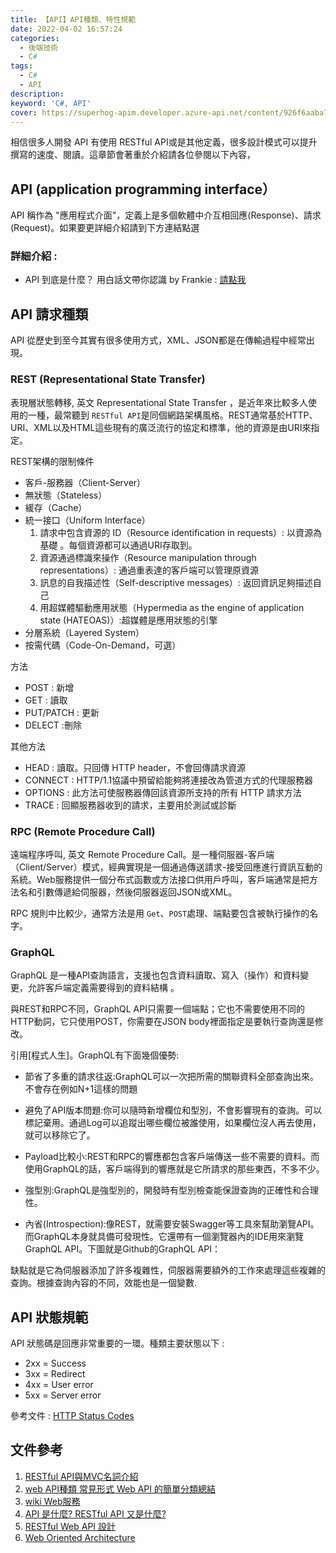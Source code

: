 ```yaml
---
title: 【API】API種類、特性規範
date: 2022-04-02 16:57:24
categories: 
  - 後端技術
  - C#
tags: 
  - C#
  - API
description:
keyword: 'C#, API'
cover: https://superhog-apim.developer.azure-api.net/content/926f6aaba773.png
---
```


相信很多人開發 API 有使用 RESTful API或是其他定義，很多設計模式可以提升撰寫的速度、閱讀。這章節會著重於介紹請各位參閱以下內容，

## API (application programming interface）
API 稱作為 "應用程式介面"，定義上是多個軟體中介互相回應(Response)、請求(Request)。如果要更詳細介紹請到下方連結點選

### 詳細介紹 :
- API 到底是什麼？ 用白話文帶你認識 by Frankie : [請點我](https://medium.com/codingbar/api-%E5%88%B0%E5%BA%95%E6%98%AF%E4%BB%80%E9%BA%BC-%E7%94%A8%E7%99%BD%E8%A9%B1%E6%96%87%E5%B8%B6%E4%BD%A0%E8%AA%8D%E8%AD%98-95f65a9cfc33)


## API 請求種類
API 從歷史到至今其實有很多使用方式，XML、JSON都是在傳輸過程中經常出現。
### REST (Representational State Transfer)
表現層狀態轉移, 英文 Representational State Transfer ，是近年來比較多人使用的一種，最常聽到 ```RESTful API```是同個網路架構風格。REST通常基於HTTP、URI、XML以及HTML這些現有的廣泛流行的協定和標準，他的資源是由URI來指定。

REST架構的限制條件
- 客戶-服務器（Client-Server）
- 無狀態（Stateless）
- 緩存（Cache）
- 統一接口（Uniform Interface）
  1. 請求中包含資源的 ID（Resource identification in requests）: 以資源為基礎 。每個資源都可以通過URI存取到。
  2. 資源通過標識來操作（Resource manipulation through representations）: 通過重表達的客戶端可以管理原資源
  3. 訊息的自我描述性（Self-descriptive messages）: 返回資訊足夠描述自己
  4. 用超媒體驅動應用狀態（Hypermedia as the engine of application state (HATEOAS)）:超媒體是應用狀態的引擎
- 分層系統（Layered System）
- 按需代碼（Code-On-Demand，可選）

方法
  - POST : 新增
  - GET : 讀取
  - PUT/PATCH : 更新
  - DELECT :刪除

其他方法
  - HEAD : 讀取。只回傳 HTTP header，不會回傳請求資源
  - CONNECT : HTTP/1.1協議中預留給能夠將連接改為管道方式的代理服務器
  - OPTIONS : 此方法可使服務器傳回該資源所支持的所有 HTTP 請求方法
  - TRACE : 回顯服務器收到的請求，主要用於測試或診斷


### RPC (Remote Procedure Call)
遠端程序呼叫, 英文 Remote Procedure Call。是一種伺服器-客戶端（Client/Server）模式，經典實現是一個通過傳送請求-接受回應進行資訊互動的系統。Web服務提供一個分布式函數或方法接口供用戶呼叫，客戶端通常是把方法名和引數傳遞給伺服器，然後伺服器返回JSON或XML。

RPC 規則中比較少，通常方法是用 ```Get```、```POST```處理、端點要包含被執行操作的名字。


### GraphQL
GraphQL 是一種API查詢語言，支援也包含資料讀取、寫入（操作）和資料變更，允許客戶端定義需要得到的資料結構 。

與REST和RPC不同，GraphQL API只需要一個端點；它也不需要使用不同的HTTP動詞，它只使用POST，你需要在JSON body裡面指定是要執行查詢還是修改。

引用[程式人生]。GraphQL有下面幾個優勢:
- 節省了多重的請求往返:GraphQL可以一次把所需的關聯資料全部查詢出來。不會存在例如N+1這樣的問題

- 避免了API版本問題:你可以隨時新增欄位和型別，不會影響現有的查詢。可以標記棄用。通過Log可以追蹤出哪些欄位被誰使用，如果欄位沒人再去使用，就可以移除它了。

- Payload比較小:REST和RPC的響應都包含客戶端傳送一些不需要的資料。而使用GraphQL的話，客戶端得到的響應就是它所請求的那些東西，不多不少。

- 強型別:GraphQL是強型別的，開發時有型別檢查能保證查詢的正確性和合理性。

- 內省(Introspection):像REST，就需要安裝Swagger等工具來幫助瀏覽API。而GraphQL本身就具備可發現性。它還帶有一個瀏覽器內的IDE用來瀏覽GraphQL API。下圖就是Github的GraphQL API：

缺點就是它為伺服器添加了許多複雜性，伺服器需要額外的工作來處理這些複雜的查詢。根據查詢內容的不同，效能也是一個變數.
 
## API 狀態規範
API 狀態碼是回應非常重要的一環。種類主要狀態以下 :
- 2xx = Success
- 3xx = Redirect
- 4xx = User error
- 5xx = Server error

參考文件 : [HTTP Status Codes](https://restfulapi.net/http-status-codes/)

## 文件參考
1. [RESTful API與MVC名詞介紹](https://ithelp.ithome.com.tw/articles/10191925)
2. [web API種類 常見形式 Web API 的簡單分類總結](https://www.796t.com/content/1542560017.html)
3. [wiki Web服務](https://zh.wikipedia.org/zh-tw/Web%E6%9C%8D%E5%8A%A1)
4. [API 是什麼? RESTful API 又是什麼?](https://medium.com/itsems-frontend/api-%E6%98%AF%E4%BB%80%E9%BA%BC-restful-api-%E5%8F%88%E6%98%AF%E4%BB%80%E9%BA%BC-a001a85ab638)
5. [RESTful Web API 設計](https://docs.microsoft.com/zh-tw/azure/architecture/best-practices/api-design)
6. [Web Oriented Architecture](https://www.ithome.com.tw/tech/41508)